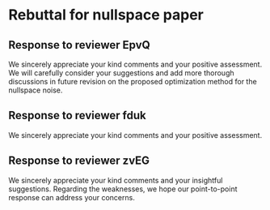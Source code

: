 # Rebuttal for nullspace paper
## Response to reviewer EpvQ
We sincerely appreciate your kind comments and your positive assessment. We will carefully consider your suggestions and
add more thorough discussions in future revision on the proposed optimization method for the nullspace noise.

## Response to reviewer fduk
We sincerely appreciate your kind comments and your positive assessment.

## Response to reviewer zvEG
We sincerely appreciate your kind comments and your insightful suggestions. Regarding the weaknesses, we hope our point-to-point response can address your concerns.